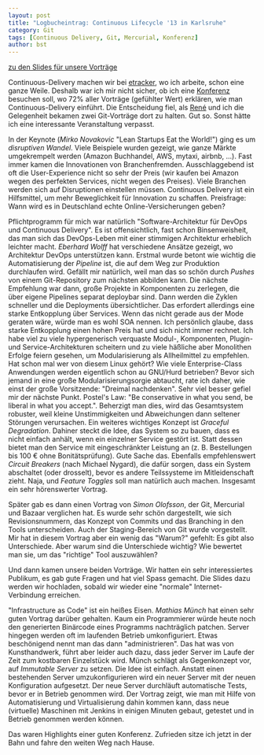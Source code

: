 ```yaml
---
layout: post
title: "Logbucheintrag: Continuous Lifecycle '13 in Karlsruhe"
category: Git
tags: [Continuous Delivery, Git, Mercurial, Konferenz]
author: bst
---
```


[zu den Slides für unsere Vorträge](/git/2013/11/14/continuous-lifecycle-konferenz-vortraege)

Continuous-Delivery machen wir bei [etracker](http://www.etracker.de), wo ich arbeite, schon eine ganze Weile. Deshalb war ich mir nicht sicher, ob ich eine [Konferenz](http://www.continuouslifecycle.de) besuchen soll, wo 72% aller Vorträge (gefühlter Wert) erklären, wie man Continuous-Delivery einführt. Die Entscheidung fiel, als [René](/projekte/kapitel26/rene) und ich die Gelegenheit bekamen zwei Git-Vorträge dort zu halten. Gut so. Sonst hätte ich eine interessante Veranstaltung verpasst.

In der Keynote (*Mirko Novakovic* "Lean Startups Eat the World!") ging es um *disruptiven Wandel*. Viele Beispiele wurden gezeigt, wie ganze Märkte umgekrempelt werden (Amazon Buchhandel, AWS, mytaxi, airbnb, ...). Fast immer kamen die Innovationen von Branchenfremden. Ausschlaggebend ist oft die User-Experience nicht so sehr der Preis (wir kaufen bei Amazon wegen des perfekten Services, nicht wegen des Preises). Viele Branchen werden sich auf Disruptionen einstellen müssen. Continuous Delivery ist ein Hilfsmittel, um mehr Beweglichkeit für Innovation zu schaffen. Preisfrage: Wann wird es in Deutschland echte Online-Versicherungen geben?


Pflichtprogramm für mich war natürlich "Software-Architektur für DevOps und Continuous Delivery". Es ist offensichtlich, fast schon Binsenweisheit, das man sich das DevOps-Leben mit einer stimmigen Architektur erheblich leichter macht. *Eberhard Wolff* hat verschiedene Ansätze gezeigt, wo Architektur DevOps unterstützen kann. Erstmal wurde betont wie wichtig die Automatisierung der *Pipeline* ist, die auf dem Weg zur Produktion durchlaufen wird. Gefällt mir natürlich, weil man das so schön durch *Pushes* von einem Git-Repository zum nächsten abbilden kann. Die nächste Empfehlung war dann, große Projekte in Komponenten zu zerlegen, die über eigene Pipelines separat deploybar sind. Dann werden die Zyklen schneller und die Deployments übersichtlicher. Das erfordert allerdings eine starke Entkopplung über Services. Wenn das nicht gerade aus der Mode geraten wäre, würde man es wohl SOA nennen. Ich persönlich glaube, dass starke Entkopplung einen hohen Preis hat und sich nicht immer rechnet. Ich habe viel zu viele hypergenerisch verquaste Modul-, Komponenten, Plugin- und Service-Architekturen scheitern und zu viele häßliche aber Monolithen Erfolge feiern gesehen, um Modularisierung als Allheilmittel zu empfehlen. Hat schon mal wer von diesem Linux gehört? Wie viele Enterprise-Class Anwendungen werden eigentlich schon au GNU/Hurd betrieben? Bevor sich jemand in eine große Modularisierungsorgie abtaucht, rate ich daher, wie einst der große Vorsitzende: "Dreimal nachdenken". Sehr viel besser gefiel mir der nächste Punkt. Postel's Law: "Be conservative in what you send, be liberal in what you accept.". Beherzigt man dies, wird das Gesamtsystem robuster, weil kleine Unstimmigkeiten und Abweichungen dann seltener Störungen verursachen. Ein weiteres wichtiges Konzept ist *Graceful Degradation*. Dahiner steckt die Idee, das System so zu bauen, dass es nicht einfach anhält, wenn ein einzelner Service gestört ist. Statt dessen bietet man den Service mit eingeschränkter Leistung an (z. B. Bestellungen bis 100 € ohne Bonitätsprüfung). Gute Sache das. Ebenfalls empfehlenswert *Circuit Breakers* (nach Michael Nygard), die dafür sorgen, dass ein System abschaltet (oder drosselt), bevor es andere Teilssysteme im Mitleidenschaft zieht. Naja, und *Feature Toggles* soll man natürlich auch machen. Insgesamt ein sehr hörenswerter Vortrag.

Später gab es dann einen Vortrag von *Simon Olofsson*, der Git, Mercurial und Bazaar verglichen hat. Es wurde sehr schön dargestellt, wie sich Revisionsnummern, das Konzept von Commits und das Branching in den Tools unterscheiden. Auch der Staging-Bereich von Git wurde vorgestellt. Mir hat in diesem Vortrag aber ein wenig das "Warum?" gefehlt: Es gibt also Unterschiede. Aber warum sind die Unterschiede wichtig? Wie bewertet man sie, um das "richtige" Tool auszuwählen?

Und dann kamen unsere beiden Vorträge. Wir hatten ein sehr interessiertes Publikum, es gab gute Fragen und hat viel Spass gemacht. Die Slides dazu werden wir hochladen, sobald wir wieder eine "normale" Internet-Verbindung erreichen.

"Infrastructure as Code" ist ein heißes Eisen. *Mathias Münch* hat einen sehr guten Vortrag darüber gehalten. Kaum ein Programmierer würde heute noch den generierten Binärcode eines Programms nachträglich patchen. Server hingegen werden oft im laufenden Betrieb umkonfiguriert. Etwas beschönigend nennt man das dann "administrieren". Das hat was von Kunsthandwerk, führt aber leider auch dazu, dass jeder Server im Laufe der Zeit zum kostbaren Einzelstück wird. Münch schlägt als Gegenkonzept vor, auf *Immutable Server* zu setzen. Die Idee ist einfach. Anstatt einen bestehenden Server umzukonfigurieren wird ein neuer Server mit der neuen Konfiguration aufgesetzt. Der neue Server durchläuft automatische Tests, bevor er in Betrieb genommen wird. Der Vortrag zeigt, wie man mit Hilfe von Automatisierung und Virtualisierung dahin kommen kann, dass neue (virtuelle) Maschinen mit Jenkins in einigen Minuten gebaut, getestet und in Betrieb genommen werden können.

Das waren Highlights einer guten Konferenz. Zufrieden sitze ich jetzt in der Bahn und fahre den weiten Weg nach Hause.
